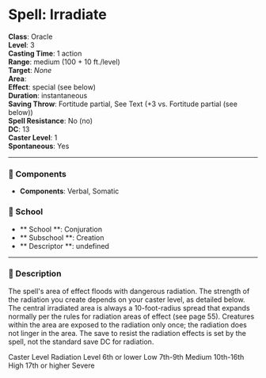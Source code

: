 
# Spell: Irradiate
**Class**: Oracle  
**Level**: 3  
**Casting Time**: 1 action  
**Range**: medium (100 + 10 ft./level)  
**Target**: _None_  
**Area**:   
**Effect**: special (see below)  
**Duration**: instantaneous  
**Saving Throw**: Fortitude partial, See Text (+3 vs. Fortitude partial (see below))  
**Spell Resistance**: No (no)  
**DC**: 13  
**Caster Level**: 1  
**Spontaneous**: Yes

---

### 🔮 Components
- **Components**: Verbal, Somatic

### 🏫 School
- ** School **: Conjuration
- ** Subschool **: Creation
- ** Descriptor **: undefined
---

### 📜 Description
The spell's area of effect floods with dangerous radiation. The strength of the radiation you create depends on your caster level, as detailed below. The central irradiated area is always a 10-foot-radius spread that expands normally per the rules for radiation areas of effect (see page 55). Creatures within the area are exposed to the radiation only once; the radiation does not linger in the area. The save to resist the radiation effects is set by the spell, not the standard save DC for radiation.

Caster Level              Radiation Level 
6th or lower                    Low 
7th-9th                             Medium 
10th-16th                        High 
17th or higher                Severe
